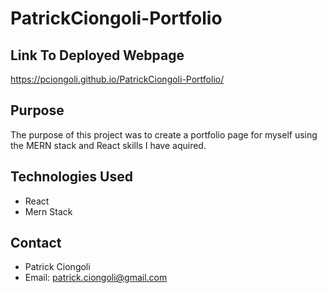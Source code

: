# PatrickCiongoli-Portfolio

## Link To Deployed Webpage
https://pciongoli.github.io/PatrickCiongoli-Portfolio/

## Purpose
The purpose of this project was to create a portfolio page for myself using the MERN stack and React skills I have aquired.

## Technologies Used
* React
* Mern Stack

## Contact
- Patrick Ciongoli
- Email: patrick.ciongoli@gmail.com
